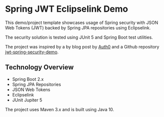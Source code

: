 # Spring JWT Eclipselink Demo

This demo/project template showcases usage of Spring security with JSON Web Tokens (JWT) backed
by Spring JPA repositories using Eclipselink.

The security solution is tested using JUnit 5 and Spring Boot test utilities.

The project was inspired by a by blog post by [Auth0](https://auth0.com/blog/implementing-jwt-authentication-on-spring-boot/)
and a Github repository [jwt-spring-security-demo](https://github.com/szerhusenBC/jwt-spring-security-demo).

## Technology Overview

- Spring Boot 2.x
- Spring JPA Repositories
- JSON Web Tokens
- Eclipselink
- JUnit Jupiter 5

The project uses Maven 3.x and is built using Java 10.


